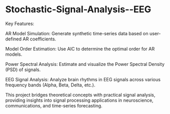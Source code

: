 # Stochastic-Signal-Analysis--EEG

Key Features:

AR Model Simulation: Generate synthetic time-series data based on user-defined AR coefficients.

Model Order Estimation: Use AIC to determine the optimal order for AR models.

Power Spectral Analysis: Estimate and visualize the Power Spectral Density (PSD) of signals.

EEG Signal Analysis: Analyze brain rhythms in EEG signals across various frequency bands (Alpha, Beta, Delta, etc.).

This project bridges theoretical concepts with practical signal analysis, providing insights into signal processing applications in neuroscience, communications, and time-series forecasting.

